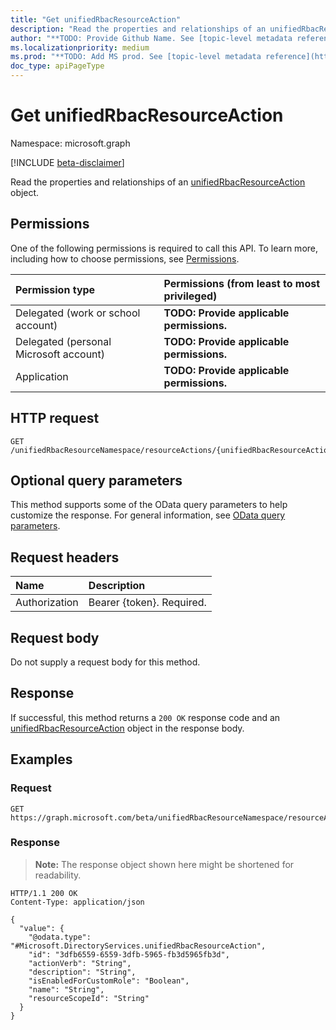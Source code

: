```yaml
---
title: "Get unifiedRbacResourceAction"
description: "Read the properties and relationships of an unifiedRbacResourceAction object."
author: "**TODO: Provide Github Name. See [topic-level metadata reference](https://msgo.azurewebsites.net/add/document/guidelines/metadata.html#topic-level-metadata)**"
ms.localizationpriority: medium
ms.prod: "**TODO: Add MS prod. See [topic-level metadata reference](https://msgo.azurewebsites.net/add/document/guidelines/metadata.html#topic-level-metadata)**"
doc_type: apiPageType
---
```


# Get unifiedRbacResourceAction
Namespace: microsoft.graph

[!INCLUDE [beta-disclaimer](../../includes/beta-disclaimer.md)]

Read the properties and relationships of an [unifiedRbacResourceAction](../resources/unifiedrbacresourceaction.md) object.

## Permissions
One of the following permissions is required to call this API. To learn more, including how to choose permissions, see [Permissions](/graph/permissions-reference).

|Permission type|Permissions (from least to most privileged)|
|:---|:---|
|Delegated (work or school account)|**TODO: Provide applicable permissions.**|
|Delegated (personal Microsoft account)|**TODO: Provide applicable permissions.**|
|Application|**TODO: Provide applicable permissions.**|

## HTTP request

<!-- {
  "blockType": "ignored"
}
-->
``` http
GET /unifiedRbacResourceNamespace/resourceActions/{unifiedRbacResourceActionId}
```

## Optional query parameters
This method supports some of the OData query parameters to help customize the response. For general information, see [OData query parameters](/graph/query-parameters).

## Request headers
|Name|Description|
|:---|:---|
|Authorization|Bearer {token}. Required.|

## Request body
Do not supply a request body for this method.

## Response

If successful, this method returns a `200 OK` response code and an [unifiedRbacResourceAction](../resources/unifiedrbacresourceaction.md) object in the response body.

## Examples

### Request
<!-- {
  "blockType": "request",
  "name": "get_unifiedrbacresourceaction"
}
-->
``` http
GET https://graph.microsoft.com/beta/unifiedRbacResourceNamespace/resourceActions/{unifiedRbacResourceActionId}
```


### Response
>**Note:** The response object shown here might be shortened for readability.
<!-- {
  "blockType": "response",
  "truncated": true,
  "@odata.type": "Microsoft.DirectoryServices.unifiedRbacResourceAction"
}
-->
``` http
HTTP/1.1 200 OK
Content-Type: application/json

{
  "value": {
    "@odata.type": "#Microsoft.DirectoryServices.unifiedRbacResourceAction",
    "id": "3dfb6559-6559-3dfb-5965-fb3d5965fb3d",
    "actionVerb": "String",
    "description": "String",
    "isEnabledForCustomRole": "Boolean",
    "name": "String",
    "resourceScopeId": "String"
  }
}
```

